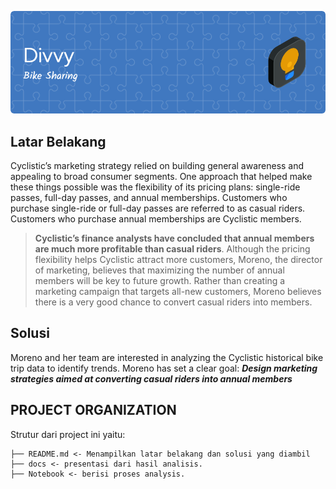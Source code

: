 ![Header](github-header-image.png)

## Latar Belakang
Cyclistic’s marketing strategy relied on building general awareness and appealing to broad consumer segments. One approach that helped make these things possible was the flexibility of its pricing plans: single-ride passes, full-day passes, and annual memberships. Customers who purchase single-ride or full-day passes are referred to as casual riders. Customers who purchase annual memberships are Cyclistic members.

> **Cyclistic’s finance analysts have concluded that annual members are much more profitable than casual riders**. Although the pricing flexibility helps Cyclistic attract more customers, Moreno, the director of marketing, believes that maximizing the number of annual members will be key to future growth. Rather than creating a marketing campaign that targets all-new customers, Moreno believes there is a very good chance to convert casual riders into members.

## Solusi
Moreno and her team are interested in analyzing the Cyclistic historical bike trip data to identify trends. Moreno has set a clear goal: ***Design marketing strategies aimed at converting casual riders into annual members***

## PROJECT ORGANIZATION

Strutur dari project ini yaitu:

    ├── README.md <- Menampilkan latar belakang dan solusi yang diambil
    ├── docs <- presentasi dari hasil analisis.
    ├── Notebook <- berisi proses analysis.
    